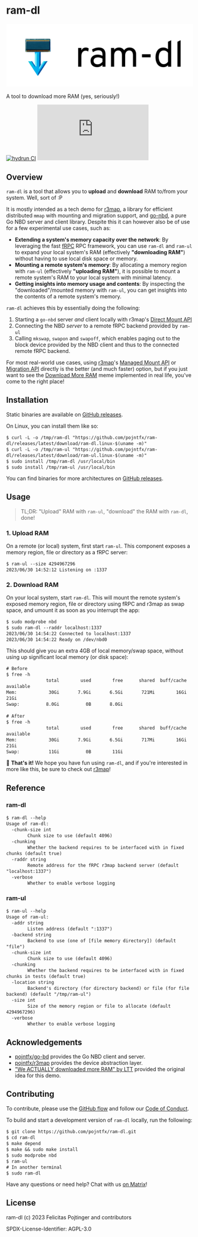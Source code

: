 # ram-dl

![Logo](./docs/logo-readme.png)

A tool to download more RAM (yes, seriously!)

[![hydrun CI](https://github.com/pojntfx/ram-dl/actions/workflows/hydrun.yaml/badge.svg)](https://github.com/pojntfx/ram-dl/actions/workflows/hydrun.yaml)
[![Matrix](https://img.shields.io/matrix/go-nbd:matrix.org)](https://matrix.to/#/#ram-dl:matrix.org?via=matrix.org)

## Overview

`ram-dl` is a tool that allows you to **upload** and **download** RAM to/from your system. Well, sort of :P

It is mostly intended as a tech demo for [r3map](https://github.com/pojntfx/r3map), a library for efficient distributed `mmap` with mounting and migration support, and [go-nbd](https://github.com/pojntfx/go-nbd), a pure Go NBD server and client library. Despite this it can however also be of use for a few experimental use cases, such as:

- **Extending a system's memory capacity over the network**: By leveraging the fast [fRPC](https://frpc.io/) RPC framework, you can use `ram-dl` and `ram-ul` to expand your local system's RAM (effectively **"downloading RAM"**) without having to use local disk space or memory.
- **Mounting a remote system's memory**: By allocating a memory region with `ram-ul` (effectively **"uploading RAM"**), it is possible to mount a remote system's RAM to your local system with minimal latency.
- **Getting insights into memory usage and contents**: By inspecting the "downloaded"/mounted memory with `ram-ul`, you can get insights into the contents of a remote system's memory.

`ram-dl` achieves this by essentially doing the following:

1. Starting a `go-nbd` server _and_ client locally with r3map's [Direct Mount API](https://pkg.go.dev/github.com/pojntfx/r3map@main/pkg/mount)
2. Connecting the NBD _server_ to a remote fRPC backend provided by `ram-ul`
3. Calling `mkswap`, `swapon` and `swapoff`, which enables paging out to the block device provided by the NBD client and thus to the connected remote fRPC backend.

For most real-world use cases, using [r3map](https://github.com/pojntfx/r3map)'s [Managed Mount API](https://pkg.go.dev/github.com/pojntfx/r3map@main/pkg/mount) or [Migration API](https://pkg.go.dev/github.com/pojntfx/r3map@main/pkg/migration) directly is the better (and much faster) option, but if you just want to see the [Download More RAM](https://knowyourmeme.com/memes/download-more-ram) meme implemented in real life, you've come to the right place!

## Installation

Static binaries are available on [GitHub releases](https://github.com/pojntfx/ram-dl/releases).

On Linux, you can install them like so:

```shell
$ curl -L -o /tmp/ram-dl "https://github.com/pojntfx/ram-dl/releases/latest/download/ram-dl.linux-$(uname -m)"
$ curl -L -o /tmp/ram-ul "https://github.com/pojntfx/ram-dl/releases/latest/download/ram-ul.linux-$(uname -m)"
$ sudo install /tmp/ram-dl /usr/local/bin
$ sudo install /tmp/ram-ul /usr/local/bin
```

You can find binaries for more architectures on [GitHub releases](https://github.com/pojntfx/ram-dl/releases).

## Usage

> TL;DR: "Upload" RAM with `ram-ul`, "download" the RAM with `ram-dl`, done!

### 1. Upload RAM

On a remote (or local) system, first start `ram-ul`. This component exposes a memory region, file or directory as a fRPC server:

```shell
$ ram-ul --size 4294967296
2023/06/30 14:52:12 Listening on :1337
```

### 2. Download RAM

On your local system, start `ram-dl`. This will mount the remote system's exposed memory region, file or directory using fRPC and r3map as swap space, and umount it as soon as you interrupt the app:

```shell
$ sudo modprobe nbd
$ sudo ram-dl --raddr localhost:1337
2023/06/30 14:54:22 Connected to localhost:1337
2023/06/30 14:54:22 Ready on /dev/nbd0
```

This should give you an extra 4GB of local memory/swap space, without using up significant local memory (or disk space):

```shell
# Before
$ free -h
               total        used        free      shared  buff/cache   available
Mem:            30Gi       7.9Gi       6.5Gi       721Mi        16Gi        21Gi
Swap:          8.0Gi          0B       8.0Gi

# After
$ free -h
               total        used        free      shared  buff/cache   available
Mem:            30Gi       7.9Gi       6.5Gi       717Mi        16Gi        21Gi
Swap:           11Gi          0B        11Gi
```

🚀 **That's it!** We hope you have fun using `ram-dl`, and if you're interested in more like this, be sure to check out [r3map](https://github.com/pojntfx/r3map)!

## Reference

### ram-dl

```shell
$ ram-dl --help
Usage of ram-dl:
  -chunk-size int
    	Chunk size to use (default 4096)
  -chunking
    	Whether the backend requires to be interfaced with in fixed chunks (default true)
  -raddr string
    	Remote address for the fRPC r3map backend server (default "localhost:1337")
  -verbose
    	Whether to enable verbose logging
```

### ram-ul

```shell
$ ram-ul --help
Usage of ram-ul:
  -addr string
    	Listen address (default ":1337")
  -backend string
    	Backend to use (one of [file memory directory]) (default "file")
  -chunk-size int
    	Chunk size to use (default 4096)
  -chunking
    	Whether the backend requires to be interfaced with in fixed chunks in tests (default true)
  -location string
    	Backend's directory (for directory backend) or file (for file backend) (default "/tmp/ram-ul")
  -size int
    	Size of the memory region or file to allocate (default 4294967296)
  -verbose
    	Whether to enable verbose logging
```

## Acknowledgements

- [pojntfx/go-bd](https://github.com/pojntfx/go-nbd) provides the Go NBD client and server.
- [pojntfx/r3map](https://github.com/pojntfx/r3map) provides the device abstraction layer.
- ["We ACTUALLY downloaded more RAM" by LTT](https://www.youtube.com/watch?v=minxwFqinpw) provided the original idea for this demo.

## Contributing

To contribute, please use the [GitHub flow](https://guides.github.com/introduction/flow/) and follow our [Code of Conduct](./CODE_OF_CONDUCT.md).

To build and start a development version of `ram-dl` locally, run the following:

```shell
$ git clone https://github.com/pojntfx/ram-dl.git
$ cd ram-dl
$ make depend
$ make && sudo make install
$ sudo modprobe nbd
$ ram-ul
# In another terminal
$ sudo ram-dl
```

Have any questions or need help? Chat with us [on Matrix](https://matrix.to/#/#ram-dl:matrix.org?via=matrix.org)!

## License

ram-dl (c) 2023 Felicitas Pojtinger and contributors

SPDX-License-Identifier: AGPL-3.0
